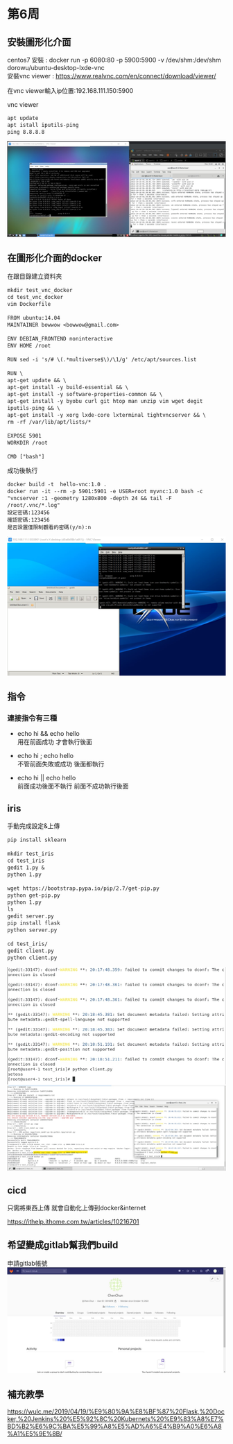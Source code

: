 # 第6周

## 安裝圖形化介面

centos7 安裝 : docker run -p 6080:80 -p 5900:5900 -v /dev/shm:/dev/shm dorowu/ubuntu-desktop-lxde-vnc  
安裝vnc viewer : https://www.realvnc.com/en/connect/download/viewer/

在vnc viewer輸入ip位置:192.168.111.150:5900

vnc viewer

    apt update
    apt istall iputils-ping
    ping 8.8.8.8

<img src=".\pic\2022-10-18vncviewer.jpg">

## 在圖形化介面的docker
在跟目錄建立資料夾 

    mkdir test_vnc_docker
    cd test_vnc_docker
    vim Dockerfile

    FROM ubuntu:14.04
    MAINTAINER bowwow <bowwow@gmail.com>

    ENV DEBIAN_FRONTEND noninteractive
    ENV HOME /root

    RUN sed -i 's/# \(.*multiverse$\)/\1/g' /etc/apt/sources.list

    RUN \
    apt-get update && \
    apt-get install -y build-essential && \
    apt-get install -y software-properties-common && \
    apt-get install -y byobu curl git htop man unzip vim wget degit iputils-ping && \
    apt-get install -y xorg lxde-core lxterminal tightvncserver && \
    rm -rf /var/lib/apt/lists/*

    EXPOSE 5901
    WORKDIR /root

    CMD ["bash"]

成功後執行

    docker build -t  hello-vnc:1.0 .
    docker run -it --rm -p 5901:5901 -e USER=root myvnc:1.0 bash -c "vncserver :1 -geometry 1280x800 -depth 24 && tail -F /root/.vnc/*.log"
    設定密碼:123456 
    確認密碼:123456
    是否設置僅限制觀看的密碼(y/n):n

<img src=".\pic\2022-10-18dockerfilevnc.jpg">

## 指令

### 連接指令有三種
* echo hi && echo hello  
用在前面成功 才會執行後面

* echo hi ; echo hello  
不管前面失敗或成功 後面都執行

* echo hi || echo hello  
前面成功後面不執行 前面不成功執行後面

## iris
手動完成設定&上傳

    pip install sklearn

    mkdir test_iris
    cd test_iris
    gedit 1.py &
    python 1.py

    wget https://bootstrap.pypa.io/pip/2.7/get-pip.py
    python get-pip.py 
    python 1.py
    ls
    gedit server.py
    pip install flask
    python server.py 

    cd test_iris/
    gedit client.py
    python client.py

<img src=".\pic\2022-10-18setosa.jpg">
<img src=".\pic\2022-10-18iris.jpg">

## cicd

只需將東西上傳
就會自動化上傳到docker&internet

https://ithelp.ithome.com.tw/articles/10216701


## 希望變成gitlab幫我們build

申請gitlab帳號
<img src=".\pic\2022-10-18gitlab.jpg">

## 補充教學


https://wulc.me/2019/04/19/%E9%80%9A%E8%BF%87%20Flask,%20Docker,%20Jenkins%20%E5%92%8C%20Kubernets%20%E9%83%A8%E7%BD%B2%E6%9C%BA%E5%99%A8%E5%AD%A6%E4%B9%A0%E6%A8%A1%E5%9E%8B/